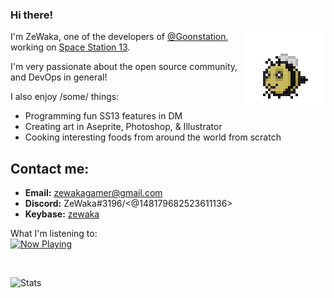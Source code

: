 
### Hi there!
<img align="right" src="https://raw.githubusercontent.com/ZeWaka/zewaka/master/beebob.gif"></img>
I'm ZeWaka, one of the developers of [@Goonstation](https://github.com/goonstation/goonstation), working on [Space Station 13](https://spacestation13.com). 

I'm very passionate about the open source community, and DevOps in general!

I also enjoy /some/ things:
- Programming fun SS13 features in DM
- Creating art in Aseprite, Photoshop, & Illustrator
- Cooking interesting foods from around the world from scratch

## Contact me:
- **Email:** zewakagamer@gmail.com
- **Discord:** ZeWaka#3196/<@148179682523611136>
- **Keybase:** [zewaka](https://keybase.io/zewaka)

What I'm listening to:<br>
<a href="https://now-playing-profile.zewaka.vercel.app/now-playing?open">
    <img src="https://now-playing-profile.zewaka.vercel.app/now-playing" width="280" height="64" alt="Now Playing">
</a>

<br>

![Stats](https://github-readme-stats.vercel.app/api?username=zewaka&show_icons=true&theme=onedark)
